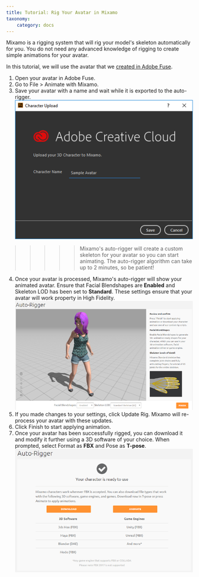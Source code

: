 ```yaml
---
title: Tutorial: Rig Your Avatar in Mixamo
taxonomy:
    category: docs
---
```


Mixamo is a rigging system that will rig your model's skeleton automatically for you. You do not need any advanced knowledge of rigging to create simple animations for your avatar. 

In this tutorial, we will use the avatar that we [created in Adobe Fuse](../fuse-tutorial). 

1. Open your avatar in Adobe Fuse.
2. Go to File > Animate with Mixamo.
3. Save your avatar with a name and wait while it is exported to the auto-rigger.![](character-upload.png)
>>>>>Mixamo's auto-rigger will create a custom skeleton for your avatar so you can start animating. The auto-rigger algorithm can take up to 2 minutes, so be patient!
4. Once your avatar is processed, Mixamo's auto-rigger will show your animated avatar. Ensure that Facial Blendshapes are **Enabled** and Skeleton LOD has been set to **Standard**. These settings ensure that your avatar will work property in High Fidelity. ![](auto-rigger.png)
5. If you made changes to your settings, click Update Rig. Mixamo will re-process your avatar with these updates.
6. Click Finish to start applying animation.
7. Once your avatar has been successfully rigged, you can download it and modify it further using a 3D software of your choice. When prompted, select Format as **FBX** and Pose as **T-pose**. ![](mixamo-download.png)
